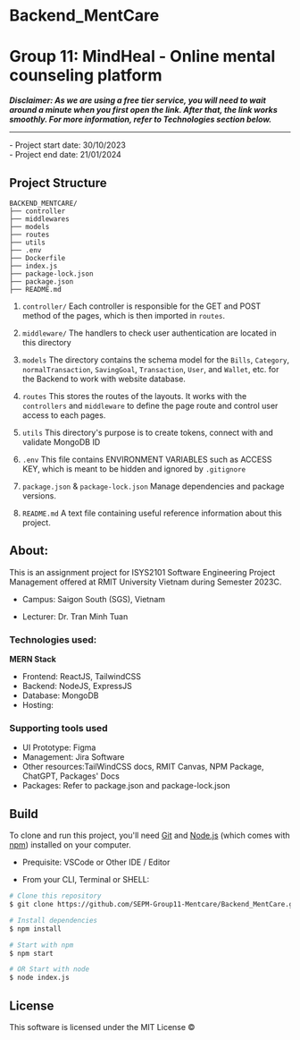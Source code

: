 # Backend_MentCare

# Group 11: MindHeal - Online mental counseling platform

**_Disclaimer: As we are using a free tier service, you will need to wait around a minute when you first open the link. After that, the link works smoothly. For more information, refer to Technologies section below._**
<br />

<hr>
- Project start date: 30/10/2023
<br />
- Project end date: 21/01/2024

## Project Structure

```
BACKEND_MENTCARE/
├── controller
├── middlewares
├── models
├── routes
├── utils
├── .env
├── Dockerfile
├── index.js
├── package-lock.json
├── package.json
├── README.md
```

1. `controller/`
   Each controller is responsible for the GET and POST method of the pages, which is then imported in `routes`.
2. `middleware/`
   The handlers to check user authentication are located in this directory

3. `models`
   The directory contains the schema model for the `Bills`, `Category`, `normalTransaction`, `SavingGoal`, `Transaction`, `User`, and `Wallet`, etc. for the Backend to work with website database.

4. `routes`
   This stores the routes of the layouts. It works with the `controllers` and `middleware` to define the page route and control user access to each pages.

5. `utils`
   This directory's purpose is to create tokens, connect with and validate MongoDB ID

6. `.env`
   This file contains ENVIRONMENT VARIABLES such as ACCESS KEY, which is meant to be hidden and ignored by `.gitignore`

7. `package.json` & `package-lock.json`
   Manage dependencies and package versions.

8. `README.md`
   A text file containing useful reference information about this project.

## About:

This is an assignment project for ISYS2101 Software Engineering Project Management offered at RMIT University Vietnam during Semester 2023C.

- Campus: Saigon South (SGS), Vietnam

- Lecturer: Dr. Tran Minh Tuan

### Technologies used:

**MERN Stack**

- Frontend: ReactJS, TailwindCSS
- Backend: NodeJS, ExpressJS
- Database: MongoDB
- Hosting:

### Supporting tools used

- UI Prototype: Figma
- Management: Jira Software
- Other resources:TailWindCSS docs, RMIT Canvas, NPM Package, ChatGPT, Packages' Docs
- Packages: Refer to package.json and package-lock.json

## Build

To clone and run this project, you'll need [Git](https://git-scm.com) and [Node.js](https://nodejs.org/en/download/) (which comes with [npm](https://npmjs.com)) installed on your computer.

- Prequisite: VSCode or Other IDE / Editor

- From your CLI, Terminal or SHELL:

```bash
# Clone this repository
$ git clone https://github.com/SEPM-Group11-Mentcare/Backend_MentCare.git

# Install dependencies
$ npm install

# Start with npm
$ npm start

# OR Start with node
$ node index.js
```

## License

This software is licensed under the MIT License ©
